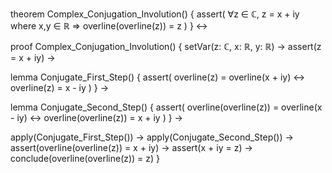 theorem Complex_Conjugation_Involution() {
  assert(
    ∀z ∈ ℂ, z = x + iy where x,y ∈ ℝ ⇒
    overline(overline(z)) = z
  )
} ↔

proof Complex_Conjugation_Involution() {
  setVar(z: ℂ, x: ℝ, y: ℝ) →
  assert(z = x + iy) →
  
  lemma Conjugate_First_Step() {
    assert(
      overline(z) = overline(x + iy) ↔ 
      overline(z) = x - iy
    )
  } →
  
  lemma Conjugate_Second_Step() {
    assert(
      overline(overline(z)) = overline(x - iy) ↔
      overline(overline(z)) = x + iy
    )
  } →
  
  apply(Conjugate_First_Step()) →
  apply(Conjugate_Second_Step()) →
  assert(overline(overline(z)) = x + iy) →
  assert(x + iy = z) →
  conclude(overline(overline(z)) = z)
}